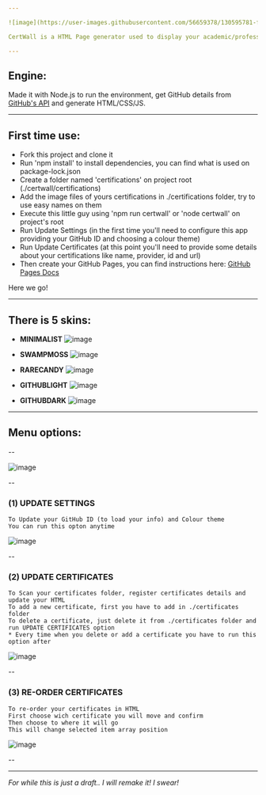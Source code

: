 ```yaml
---

![image](https://user-images.githubusercontent.com/56659378/130595781-ff7a2d92-9cf4-49b2-890b-10a710dffe12.png)

CertWall is a HTML Page generator used to display your academic/professional certificates with GitHub Pages

---
```


## Engine:
  Made it with Node.js to run the environment, get GitHub details from <a href="https://docs.github.com/en/rest">GitHub's API</a> and generate HTML/CSS/JS.

---

## First time use:
  - Fork this project and clone it
  - Run 'npm install' to install dependencies, you can find what is used on package-lock.json
  - Create a folder named 'certifications' on project root (./certwall/certifications)
  - Add the image files of yours certifications in ./certifications folder, try to use easy names on them
  - Execute this little guy using 'npm run certwall' or 'node certwall' on project's root
  - Run Update Settings (in the first time you'll need to configure this app providing your GitHub ID and choosing a colour theme)
  - Run Update Certificates (at this point you'll need to provide some details about your certifications like name, provider, id and url)
  - Then create your GitHub Pages, you can find instructions here: <a href="https://docs.github.com/en/pages/getting-started-with-github-pages">GitHub Pages Docs</a>
  
  Here we go!
 
 ---
  
## There is 5 skins:


 - <b>MINIMALIST</b>
![image](https://user-images.githubusercontent.com/56659378/130593482-8b5abe54-dee2-4fe7-8dde-da663183b833.png)


- <b>SWAMPMOSS</b>
![image](https://user-images.githubusercontent.com/56659378/130593637-5924178e-77f6-42ec-aa4b-697ff3340d33.png)


- <b>RARECANDY</b>
![image](https://user-images.githubusercontent.com/56659378/130593748-58564a8d-731f-4af7-a95d-b4aec66a135f.png)


- <b>GITHUBLIGHT</b>
![image](https://user-images.githubusercontent.com/56659378/130593843-53c688bb-1715-411c-8933-ee17afd298c2.png)


- <b>GITHUBDARK</b>
![image](https://user-images.githubusercontent.com/56659378/130593962-21403ad6-bb5e-401b-844e-80e11306b0b6.png)

---


## Menu options:

--

![image](https://user-images.githubusercontent.com/56659378/130595894-fffd0185-ad38-491a-9ec8-4c001e348bde.png)

--

 ### (1) UPDATE SETTINGS 
    To Update your GitHub ID (to load your info) and Colour theme
    You can run this opton anytime
![image](https://user-images.githubusercontent.com/56659378/130596986-391525ab-c65a-4570-9379-89641d1433ad.png)

--           

 ### (2) UPDATE CERTIFICATES
    To Scan your certificates folder, register certificates details and update your HTML
    To add a new certificate, first you have to add in ./certificates folder 
    To delete a certificate, just delete it from ./certificates folder and run UPDATE CERTIFICATES option 
    * Every time when you delete or add a certificate you have to run this option after
 ![image](https://user-images.githubusercontent.com/56659378/130597257-94b29ad5-4f1d-4c6d-811f-f47acc079e52.png)
 
--                       

 ### (3) RE-ORDER CERTIFICATES
    To re-order your certificates in HTML
    First choose wich certificate you will move and confirm
    Then choose to where it will go
    This will change selected item array position
 ![image](https://user-images.githubusercontent.com/56659378/130597865-15edb63a-321e-4e8c-915f-fdc5dde529f7.png)
 
 --

---

<i>
For while this is just a draft..
I will remake it! I swear!
</i>
